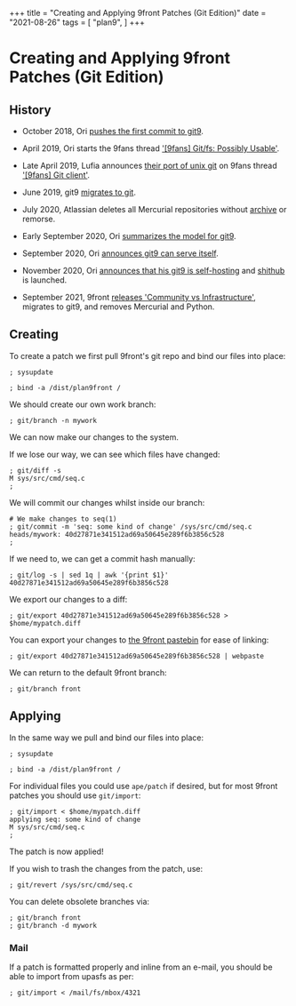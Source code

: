+++
title = "Creating and Applying 9front Patches (Git Edition)"
date = "2021-08-26"
tags = [
	"plan9",
]
+++

# Creating and Applying 9front Patches (Git Edition)

## History

- October 2018, Ori [pushes the first commit to git9](https://github.com/Plan9-Archive/git9-hg/commit/22d65457a396771799379df6a8662b312be80a42).

- April 2019, Ori starts the 9fans thread ['[9fans] Git/fs: Possibly Usable'](https://9fans.topicbox.com/groups/9fans/Tfe05d23d2da2ea57-M6ff60bdc26cbe145050c6f8a/9fans-git-fs-possibly-usable).

- Late April 2019, Lufia announces [their port of unix git](https://github.com/lufia/git) on 9fans thread ['[9fans] Git client'](https://9fans.topicbox.com/groups/9fans/Te3752ec266e3a002-M7286f7236d8aab10096f7946/9fans-git-client).

- June 2019, git9 [migrates to git](https://shithub.us/ori/git9/ec28e68d5f5d72748d4b2d0be2861956b856ef4f/commit.html).

- July 2020, Atlassian deletes all Mercurial repositories without [archive](https://github.com/Plan9-Archive/git9-hg) or remorse.

- Early September 2020, Ori [summarizes the model for git9](https://orib.dev/git9.html).

- September 2020, Ori [announces git9 can serve itself](https://orib.dev/gitserve.html).

- November 2020, Ori [announces that his git9 is self-hosting](https://orib.dev/githosting.html) and [shithub](https://shithub.us/) is launched.

- September 2021, 9front [releases 'Community vs Infrastructure'](http://9front.org/releases/), migrates to git9, and removes Mercurial and Python.

## Creating

To create a patch we first pull 9front's git repo and bind our files into place:

```text
; sysupdate

; bind -a /dist/plan9front /
```

We should create our own work branch:

```text
; git/branch -n mywork
```
We can now make our changes to the system.

If we lose our way, we can see which files have changed:

```text
; git/diff -s
M sys/src/cmd/seq.c
;
```

We will commit our changes whilst inside our branch:

```text
# We make changes to seq(1)
; git/commit -m 'seq: some kind of change' /sys/src/cmd/seq.c
heads/mywork: 40d27871e341512ad69a50645e289f6b3856c528
;
```

If we need to, we can get a commit hash manually:

```text
; git/log -s | sed 1q | awk '{print $1}'
40d27871e341512ad69a50645e289f6b3856c528
```

We export our changes to a diff:

```text
; git/export 40d27871e341512ad69a50645e289f6b3856c528 > $home/mypatch.diff
```

You can export your changes to [the 9front pastebin](http://okturing.com/) for ease of linking:

```text
; git/export 40d27871e341512ad69a50645e289f6b3856c528 | webpaste
```

We can return to the default 9front branch:

```text
; git/branch front
```

## Applying

In the same way we pull and bind our files into place:

```text
; sysupdate

; bind -a /dist/plan9front /
```

For individual files you could use `ape/patch` if desired, but for most 9front patches you should use `git/import`:

```text
; git/import < $home/mypatch.diff
applying seq: some kind of change
M sys/src/cmd/seq.c
;
```

The patch is now applied!

If you wish to trash the changes from the patch, use:

```text
; git/revert /sys/src/cmd/seq.c
```

You can delete obsolete branches via:

```text
; git/branch front
; git/branch -d mywork
```

### Mail

If a patch is formatted properly and inline from an e-mail, you should be able to import from upasfs as per:

```text
; git/import < /mail/fs/mbox/4321
```
